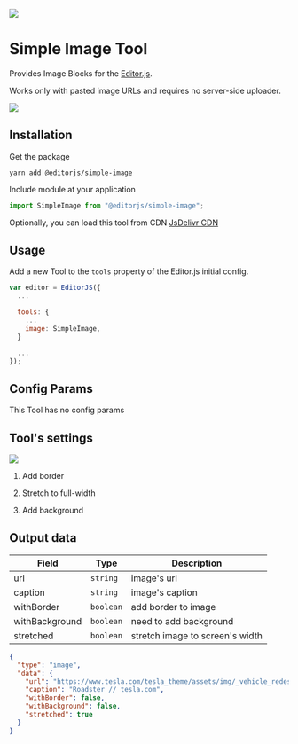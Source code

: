 ![](https://badgen.net/badge/Editor.js/v2.0/blue)

# Simple Image Tool

Provides Image Blocks for the [Editor.js](https://editorjs.io).

Works only with pasted image URLs and requires no server-side uploader.

![](assets/image-uploading.gif)

## Installation

Get the package

```shell
yarn add @editorjs/simple-image
```

Include module at your application

```javascript
import SimpleImage from "@editorjs/simple-image";
```

Optionally, you can load this tool from CDN [JsDelivr CDN](https://cdn.jsdelivr.net/npm/@editorjs/simple-image)


## Usage

Add a new Tool to the `tools` property of the Editor.js initial config.

```javascript
var editor = EditorJS({
  ...

  tools: {
    ...
    image: SimpleImage,
  }

  ...
});
```

## Config Params

This Tool has no config params

## Tool's settings

![](https://capella.pics/c74cdeec-3405-48ac-a960-f784188cf9b4.jpg)

1. Add border

2. Stretch to full-width

3. Add background

## Output data

| Field          | Type      | Description                     |
| -------------- | --------- | ------------------------------- |
| url            | `string`  | image's url                     |
| caption        | `string`  | image's caption                 |
| withBorder     | `boolean` | add border to image             |
| withBackground | `boolean` | need to add background          |
| stretched      | `boolean` | stretch image to screen's width |

```json
{
  "type": "image",
  "data": {
    "url": "https://www.tesla.com/tesla_theme/assets/img/_vehicle_redesign/roadster_and_semi/roadster/hero.jpg",
    "caption": "Roadster // tesla.com",
    "withBorder": false,
    "withBackground": false,
    "stretched": true
  }
}
```
